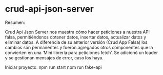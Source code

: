 # crud-api-json-server
Resumen: 

Crud Api Json Server nos muestra cómo hacer peticiones a nuestra API falsa, permitiéndonos obtener datos, insertar datos, actualizar datos y eliminar datos. A diferencia de su anterior versión (Crud App Falsa) los cambios son permanentes y fueron agregados otros componentes que la convierten en una ‘Mini librería para peticiones fetch’. Se adicionó un loader y se gestionan mensajes de error, caso los haya. 
 
 Iniciar proyecto:
 npm run start
 npm run fake-api
